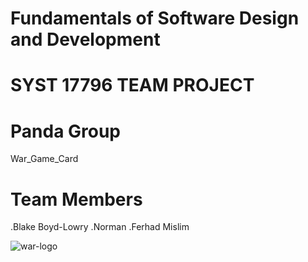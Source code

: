 # Fundamentals of Software Design and Development
# SYST 17796 TEAM PROJECT
# Panda Group 
War_Game_Card

# Team Members
.Blake Boyd-Lowry
.Norman
.Ferhad Mislim

![war-logo](https://user-images.githubusercontent.com/78104033/109760148-36e55780-7bbc-11eb-980a-04a871de747b.png)


